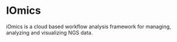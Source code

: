 # IOmics

iOmics is a cloud based workflow analysis framework for managing, analyzing and visualizing NGS data.
